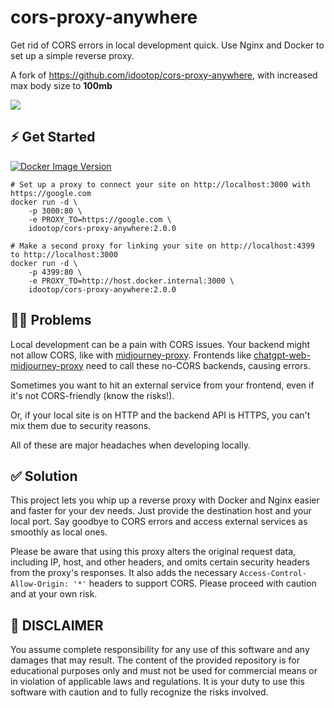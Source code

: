 # cors-proxy-anywhere

Get rid of CORS errors in local development quick. Use Nginx and Docker to set up a simple reverse proxy.

A fork of https://github.com/idootop/cors-proxy-anywhere, with increased max body size to **100mb**

![](demo.webp)

## ⚡️ Get Started

[![Docker Image Version](https://img.shields.io/docker/v/idootop/cors-proxy-anywhere?color=%23086DCD&label=docker%20image)](https://hub.docker.com/r/shandyba/cors-proxy-anywhere)

```shell
# Set up a proxy to connect your site on http://localhost:3000 with https://google.com
docker run -d \
    -p 3000:80 \
    -e PROXY_TO=https://google.com \
    idootop/cors-proxy-anywhere:2.0.0

# Make a second proxy for linking your site on http://localhost:4399 to http://localhost:3000
docker run -d \
    -p 4399:80 \
    -e PROXY_TO=http://host.docker.internal:3000 \
    idootop/cors-proxy-anywhere:2.0.0
```

## 👨‍💻 Problems

Local development can be a pain with CORS issues. Your backend might not allow CORS, like with [midjourney-proxy](https://github.com/novicezk/midjourney-proxy). Frontends like [chatgpt-web-midjourney-proxy](https://github.com/Dooy/chatgpt-web-midjourney-proxy) need to call these no-CORS backends, causing errors.

Sometimes you want to hit an external service from your frontend, even if it's not CORS-friendly (know the risks!).

Or, if your local site is on HTTP and the backend API is HTTPS, you can't mix them due to security reasons.

All of these are major headaches when developing locally.

## ✅ Solution

This project lets you whip up a reverse proxy with Docker and Nginx easier and faster for your dev needs. Just provide the destination host and your local port. Say goodbye to CORS errors and access external services as smoothly as local ones.

Please be aware that using this proxy alters the original request data, including IP, host, and other headers, and omits certain security headers from the proxy's responses. It also adds the necessary `Access-Control-Allow-Origin: '*'` headers to support CORS. Please proceed with caution and at your own risk.

## 🚨 DISCLAIMER

You assume complete responsibility for any use of this software and any damages that may result. The content of the provided repository is for educational purposes only and must not be used for commercial means or in violation of applicable laws and regulations. It is your duty to use this software with caution and to fully recognize the risks involved.
